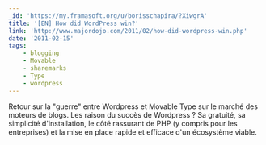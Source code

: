 ```yaml
---
_id: 'https://my.framasoft.org/u/borisschapira/?XiwgrA'
title: '[EN] How did WordPress win?'
link: 'http://www.majordojo.com/2011/02/how-did-wordpress-win.php'
date: '2011-02-15'
tags:
    - blogging
    - Movable
    - sharemarks
    - Type
    - wordpress
---
```


<div class="markdown"><p>Retour sur la &quot;guerre&quot; entre Wordpress et Movable Type sur le marché des moteurs de blogs. Les raison du succès de Wordpress ? Sa gratuité, sa simplicité d'installation, le côté rassurant de PHP (y compris pour les entreprises) et la mise en place rapide et efficace d'un écosystème viable.
</p></div>
